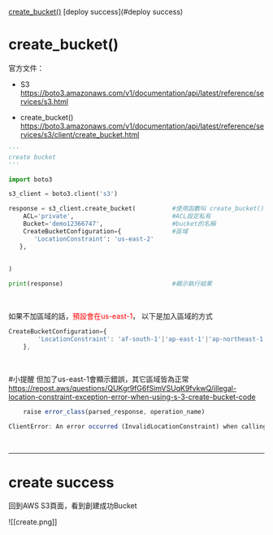 
 [create_bucket()](#create_bucket())
 [deploy success](#deploy success)
# create_bucket()
官方文件：
- S3
https://boto3.amazonaws.com/v1/documentation/api/latest/reference/services/s3.html

- create_bucket()
https://boto3.amazonaws.com/v1/documentation/api/latest/reference/services/s3/client/create_bucket.html


```python
'''
create bucket
'''

import boto3

s3_client = boto3.client('s3')

response = s3_client.create_bucket(          #使用函數叫 create_bucket() 
    ACL='private',                           #ACL設定私有
    Bucket='demo12366747',                   #bucket的名稱
    CreateBucketConfiguration={              #區域
       'LocationConstraint': 'us-east-2'
   },
  
   
)

print(response)                              #顯示執行結果
```

<div><br></div>

如果不加區域的話，<font color="#f00">預設會在us-east-1</font>，
以下是加入區域的方式
```js 
CreateBucketConfiguration={
        'LocationConstraint': 'af-south-1'|'ap-east-1'|'ap-northeast-1'|'ap-northeast-2'|'ap-northeast-3'|'ap-south-1'|'ap-southeast-1'|'ap-southeast-2'|'ap-southeast-3'|'ca-central-1'|'cn-north-1'|'cn-northwest-1'|'EU'|'eu-central-1'|'eu-north-1'|'eu-south-1'|'eu-west-1'|'eu-west-2'|'eu-west-3'|'me-south-1'|'sa-east-1'|'us-east-2'|'us-gov-east-1'|'us-gov-west-1'|'us-west-1'|'us-west-2'
    },
```

<div><br></div>

#小提醒 
但加了us-east-1會顯示錯誤，其它區域皆為正常
https://repost.aws/questions/QUKgr9fG6fSimVSUqK9fvkwQ/illegal-location-constraint-exception-error-when-using-s-3-create-bucket-code
```js 
    raise error_class(parsed_response, operation_name)

ClientError: An error occurred (InvalidLocationConstraint) when calling the CreateBucket operation: The specified location-constraint is not valid
```

<div><br></div>

---

# create success

回到AWS S3頁面，看到創建成功Bucket

![[create.png]]